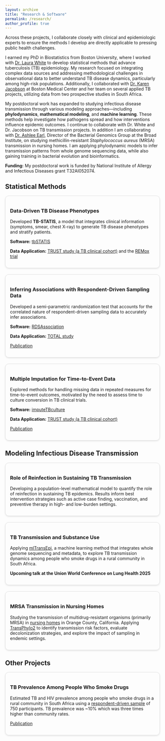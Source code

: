 ```yaml
---
layout: archive
title: "Research & Software"
permalink: /research/
author_profile: true
---
```


Across these projects, I collaborate closely with clinical and epidemiologic experts to ensure the methods I develop are directly applicable to pressing public health challenges.

I earned my PhD in Biostatistics from Boston University, where I worked with [Dr. Laura White](https://www.bu.edu/sph/profile/laura-white/) to develop statistical methods that advance tuberculosis (TB) epidemiology. My research focused on integrating complex data sources and addressing methodological challenges in observational data to better understand TB disease dynamics, particularly among high-risk populations. Additionally, I collaborated with [Dr. Karen Jacobson](https://sites.bu.edu/jacobson/) at Boston Medical Center and her team on several applied TB projects, utilizing data from two prospective studies in South Africa.

My postdoctoral work has expanded to studying infectious disease transmission through various modeling approaches—including **phylodynamics**, **mathematical modeling**, and **machine learning**. These methods help investigate how pathogens spread and how interventions influence epidemic outcomes. I continue to collaborate with Dr. White and Dr. Jacobson on TB transmission projects. In addition I am collaborating with [Dr. Ashlee Earl](https://www.broadinstitute.org/infectious-disease-and-microbiome/bacterial-genomics), Director of the Bacterial Genomics Group at the Broad Institute, on studying methicillin-resistant *Staphylococcus aureus* (MRSA) transmission in nursing homes. I am applying phylodynamic models to infer transmission patterns from whole genome sequencing data, while also gaining training in bacterial evolution and bioinformatics.

<strong>Funding:</strong> My postdoctoral work is funded by National Institute of Allergy and Infectious Diseases grant T32AI052074. 

<!-- Statistical Methods -->
<h2>Statistical Methods</h2>
<div style="display: flex; flex-wrap: wrap; gap: 20px;">

  <div style="flex: 1 1 300px; border: 1px solid #ddd; border-radius: 12px; padding: 15px; box-shadow: 0 2px 5px rgba(0,0,0,0.1);">
    <h3>Data-Driven TB Disease Phenotypes</h3>
    <p>Developed <strong>TB-STATIS</strong>, a model that integrates clinical information (symptoms, smear, chest X-ray) to generate TB disease phenotypes and stratify patients.</p>
    <p><strong>Software:</strong> <a href="https://github.com/samalatesta/tbSTATIS">tbSTATIS</a></p>
    <p><strong>Data Application:</strong> <a href="https://bmcinfectdis.biomedcentral.com/articles/10.1186/s12879-018-3396-y">TRUST study (a TB clinical cohort)</a> and the <a href="https://www.tballiance.org/trial/remoxtb/">REMox trial</a></p>
  </div>

  <div style="flex: 1 1 300px; border: 1px solid #ddd; border-radius: 12px; padding: 15px; box-shadow: 0 2px 5px rgba(0,0,0,0.1);">
    <h3>Inferring Associations with Respondent-Driven Sampling Data</h3>
    <p>Developed a semi-parametric randomization test that accounts for the correlated nature of respondent-driven sampling data to accurately infer associations.</p>
    <p><strong>Software:</strong> <a href="https://github.com/samalatesta/RDSAssociation">RDSAssociation</a></p>
    <p><strong>Data Application:</strong> <a href="https://journals.plos.org/plosone/article?id=10.1371/journal.pone.0262440">TOTAL study</a></p>
    <p><a href="https://academic.oup.com/jrsssc/article-abstract/74/2/429/7909014">Publication</a></p>
  </div>

  <div style="flex: 1 1 300px; border: 1px solid #ddd; border-radius: 12px; padding: 15px; box-shadow: 0 2px 5px rgba(0,0,0,0.1);">
    <h3>Multiple Imputation for Time-to-Event Data</h3>
    <p>Explored methods for handling missing data in repeated measures for time-to-event outcomes, motivated by the need to assess time to culture conversion in TB clinical trials.</p>
    <p><strong>Software:</strong> <a href="https://github.com/samalatesta/imputeTBculture">imputeTBculture</a></p>
    <p><strong>Data Application:</strong> <a href="https://bmcinfectdis.biomedcentral.com/articles/10.1186/s12879-018-3396-y">TRUST study (a TB clinical cohort)</a></p>
    <p><a href="https://bmcmedresmethodol.biomedcentral.com/articles/10.1186/s12874-022-01782-8">Publication</a></p>
  </div>

</div>

<!-- TB Transmission -->
<h2>Modeling Infectious Disease Transmission</h2>
<div style="display: flex; flex-wrap: wrap; gap: 20px;">

  <div style="flex: 1 1 300px; border: 1px solid #ddd; border-radius: 12px; padding: 15px; box-shadow: 0 2px 5px rgba(0,0,0,0.1);">
    <h3>Role of Reinfection in Sustaining TB Transmission</h3>
    <p>Developing a population-level mathematical model to quantify the role of reinfection in sustaining TB epidemics. Results inform best intervention strategies such as active case finding, vaccination, and preventive therapy in high- and low-burden settings.</p>
  </div>

  <div style="flex: 1 1 300px; border: 1px solid #ddd; border-radius: 12px; padding: 15px; box-shadow: 0 2px 5px rgba(0,0,0,0.1);">
    <h3>TB Transmission and Substance Use</h3>
    <p>Applying <a href="https://academic.oup.com/ije/article/49/3/764/5811379">mlTransEpi</a>, a machine learning method that integrates whole genome sequencing and metadata, to explore TB transmission dynamics among people who smoke drugs in a rural community in South Africa.</p>
    <p><strong>Upcoming talk at the Union World Conference on Lung Health 2025</strong> </p>
  </div>

  <div style="flex: 1 1 300px; border: 1px solid #ddd; border-radius: 12px; padding: 15px; box-shadow: 0 2px 5px rgba(0,0,0,0.1);">
    <h3>MRSA Transmission in Nursing Homes</h3>
    <p>Studying the transmission of multidrug-resistant organisms (primarily MRSA) in <a href="https://academic.oup.com/cid/article/69/9/1566/5315468?login=false">nursing homes</a> in Orange County, California. Applying <a href="https://academic.oup.com/mbe/article/42/4/msaf083/8116767">TransPhylo2</a> to identify transmission risk factors, evaluate decolonization strategies, and explore the impact of sampling in endemic settings.</p>
  </div>
</div>

<!-- Other Applied TB -->
<h2>Other Projects</h2>
<div style="display: flex; flex-wrap: wrap; gap: 20px;">

  <div style="flex: 1 1 300px; border: 1px solid #ddd; border-radius: 12px; padding: 15px; box-shadow: 0 2px 5px rgba(0,0,0,0.1);">
    <h3>TB Prevalence Among People Who Smoke Drugs</h3> 
    <p>Estimated TB and HIV prevalence among people who smoke drugs in a rural community in South Africa using a <a href="https://journals.plos.org/plosone/article?id=10.1371/journal.pone.0262440">respondent-driven sample</a> of 750 participants. TB prevalence was ~10% which was three times higher than community rates.</p>
    <p><a href="https://papers.ssrn.com/sol3/papers.cfm?abstract_id=5010346">Publication</a></p>
  </div>

</div>
